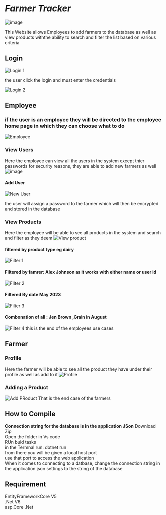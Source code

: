# *Farmer Tracker*


![image](https://github.com/HumanClone/Prog3APart2/assets/74468682/06a4242e-5e8a-4864-9fd8-fd73bd3caa8a)


This Website allows Employees to add farmers to the database as well as view products withthe ability to search and filter the list based on various criteria


## Login

![Login 1](https://github.com/HumanClone/Prog3APart2/assets/74468682/423fb4f6-47e6-4ed0-bbcf-e173e079b65d)

the user click the login and must enter the credentials

![Login 2](https://github.com/HumanClone/Prog3APart2/assets/74468682/96156df5-74b4-4fa3-ac02-2f6fbf748f63)


## Employee

### if the user is an employee they will be directed to the employee home page in which they can choose what to do 
![Employee](https://github.com/HumanClone/Prog3APart2/assets/74468682/19558361-7129-48c6-b614-01f9bbe826b6)

### View Users 
Here the employee can view all the users in the system except thier passwords for security reasons, they are able to add new farmers as well
![image](https://github.com/HumanClone/Prog3APart2/assets/74468682/8d137a3a-40d6-47c8-91ad-812c43ffd0a3)

#### Add User
![New User](https://github.com/HumanClone/Prog3APart2/assets/74468682/7ed2f22f-9fb4-46de-94e8-4c7ca1f9d300)

the user will assign a password to the farmer which will then be encrypted and stored in the database

### View Products
Here the employee will be able to see all products in the system and search and filter as they deem 
![View product](https://github.com/HumanClone/Prog3APart2/assets/74468682/2a94660b-74f2-4660-95aa-c15a5cb91618)

#### filtered by product type eg dairy
![Filter 1](https://github.com/HumanClone/Prog3APart2/assets/74468682/e29ed578-6219-4337-88f6-dd33d48d4ed3)
#### Filtered by famrer: Alex Johnson  as it works with either name or user id
![FIlter 2](https://github.com/HumanClone/Prog3APart2/assets/74468682/6417d272-77aa-4419-9149-d030d15a6903)
#### Filtered By date May 2023
![Filter 3](https://github.com/HumanClone/Prog3APart2/assets/74468682/83124465-906e-4931-bbfa-ce4b76336382)
#### Combonation of all : Jen Brown ,Grain in August
![Filter 4](https://github.com/HumanClone/Prog3APart2/assets/74468682/def3541e-640f-45db-b9f5-e3627e89ef91)
this is the end of the employees use cases 

## Farmer
### Profile
Here the farmer will be able to see all the product they have under their profile as well as add to it 
![Profile](https://github.com/HumanClone/Prog3APart2/assets/74468682/593e97c3-efa4-4f99-8dc1-71be1fa49f47)

### Adding a Product
![Add PRoduct](https://github.com/HumanClone/Prog3APart2/assets/74468682/1f16b443-3907-41aa-b82a-fbe2753db209)
That is the end case of the farmers

## How to Compile
**Connection string for the database is in the application JSon**
Download Zip <br>
Open the folder in Vs code<br> 
RUn buid tasks<br>
in the Termnal run: dotnet run<br>
from there you will be given a local host port <br>
use  that port to access the  web application <br>
When it comes to connecting to a datbase, change the connection string in the application json settings to the string of the database

## Requirement
EntityFrameworkCore V5<br>
.Net V6<br>
asp.Core .Net<br>






